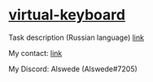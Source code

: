 # [virtual-keyboard](https://alswede.github.io/virtual-keyboard) 


Task description (Russian language) [link](https://github.com/rolling-scopes-school/tasks/blob/master/tasks/codejam-virtual-keyboard.md)

My contact: [link](https://alswede.github.io/rsschool-cv/) 

My Discord: Alswede (Alswede#7205)
